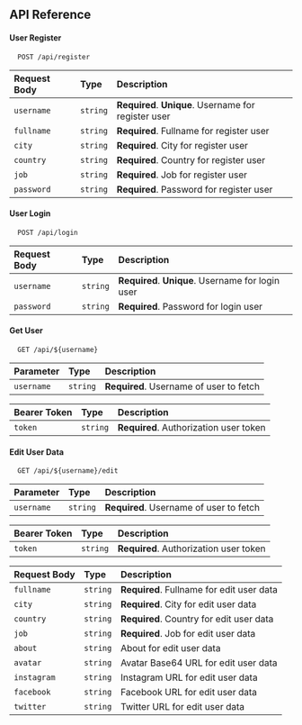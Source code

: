 
## API Reference

#### User Register

```http
  POST /api/register
```

| Request Body | Type     | Description                                          |
| :----------- | :------- | :--------------------------------------------------- |
| `username`   | `string` | **Required**. **Unique**. Username for register user |
| `fullname`   | `string` | **Required**. Fullname for register user             |
| `city`       | `string` | **Required**. City for register user                 |
| `country`    | `string` | **Required**. Country for register user              |
| `job`        | `string` | **Required**. Job for register user                  |
| `password`   | `string` | **Required**. Password for register user             |

#### User Login

```http
  POST /api/login
```

| Request Body | Type     | Description                                       |
| :----------- | :------- | :------------------------------------------------ |
| `username`   | `string` | **Required**. **Unique**. Username for login user |
| `password`   | `string` | **Required**. Password for login user             |

#### Get User

```http
  GET /api/${username}
```

| Parameter  | Type     | Description                             |
| :--------- | :------- | :-------------------------------------- |
| `username` | `string` | **Required**. Username of user to fetch |

| Bearer Token | Type     | Description                            |
| :----------- | :------- | :------------------------------------- |
| `token`      | `string` | **Required**. Authorization user token |

#### Edit User Data

```http
  GET /api/${username}/edit
```

| Parameter  | Type     | Description                             |
| :--------- | :------- | :-------------------------------------- |
| `username` | `string` | **Required**. Username of user to fetch |

| Bearer Token | Type     | Description                            |
| :----------- | :------- | :------------------------------------- |
| `token`      | `string` | **Required**. Authorization user token |

| Request Body | Type     | Description                              |
| :----------- | :------- | :--------------------------------------- |
| `fullname`   | `string` | **Required**. Fullname for edit user data|
| `city`       | `string` | **Required**. City for edit user data    |
| `country`    | `string` | **Required**. Country for edit user data |
| `job`        | `string` | **Required**. Job for edit user data     |
| `about`      | `string` | About for edit user data                 |
| `avatar`     | `string` | Avatar Base64 URL for edit user data     |
| `instagram`  | `string` | Instagram URL for edit user data         |
| `facebook`   | `string` | Facebook URL for edit user data          |
| `twitter`    | `string` | Twitter URL for edit user data           |
